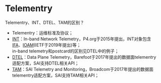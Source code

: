 
# Telementry
Telementry、INT、DTEL、TAM的区别？
- Telementry：运维标准及协议；
- [INT](int.md)：In-band Network Telemetry，P4.org于2015年提出，INT对象包含[IFA](https://datatracker.ietf.org/doc/draft-kumar-ippm-ifa/)、[IOAM](https://github.com/CiscoDevNet/iOAM)(IETF于2019年提出)等；  
  in-band telemetry和postcard的区别见DTEL中的例子；
- [DTEL](dtel.md)：Data Plane Telemetry，Barefoot于2017年提出的数据面telementry适配方案，SAI支持DTEL相关API；
- [TAM](tam.md)：SAI Telemetry and Monitoring，Broadcom于2017年提出的数据面telementry适配方案，SAI支持TAM相关API；
